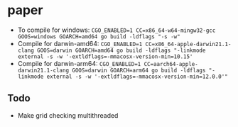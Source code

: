 # paper

* To compile for windows: `CGO_ENABLED=1 CC=x86_64-w64-mingw32-gcc GOOS=windows GOARCH=amd64 go build -ldflags "-s -w"`
* Compile for darwin-amd64: `CGO_ENABLED=1 CC=x86_64-apple-darwin21.1-clang GOOS=darwin GOARCH=amd64 go build -ldflags "-linkmode external -s -w '-extldflags=-mmacosx-version-min=10.15'`
* Compile for darwin-arm64: `CGO_ENABLED=1 CC=aarch64-apple-darwin21.1-clang GOOS=darwin GOARCH=arm64 go build -ldflags "-linkmode external -s -w '-extldflags=-mmacosx-version-min=12.0.0'"`

## Todo
* Make grid checking multithreaded
